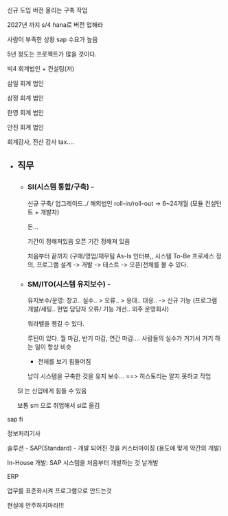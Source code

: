 신규 도입 버전 올리는 구축 작업 

2027년 까지 s/4 hana로 버전 업해라

사람이 부족한 상황 sap 수요가 높음

5년 정도는 프로젝트가 많을 것이다.





빅4 회계법인 + 컨설팅(저)

삼일 회계 법인

삼정 회계 법인

한영 회계 법인

안진 회계 법인

회계감사, 전산 감사 tax....





* ## 직무

  * ### SI(시스템 통합/구축) - 

    신규 구축/ 업그레이드../ 해외법인 roll-in/roll-out -> 6~24개월 (모듈 컨설턴트 + 개발자)

    돈...

    기간이 정해져있음 오픈 기간 정해져 있음

    처음부터 끝까지 (구매/영업/재무팀 As-Is 인터뷰,, 시스템 To-Be 프로세스 정의, 프로그램 설계 -> 개발 -> 테스트 -> 오픈)전체를 볼 수 있다.

    

  * ### SM/ITO(시스템 유지보수) - 

    유지보수/운영: 창고.. 실수.. > 오류.. > 응대.. 대응.. -> 신규 기능 (프로그램 개발/세팅.. 현업 담당자 오류/ 기능 개선.. 외주 운영회사)

    워라벨을 챙길 수 있다.

    루틴이 있다. 월 마감, 반기 마감, 연간 마감.... 사람들의 실수가 거기서 거기 하는 일이 항상 비슷

    * 전체를 보기 힘들어짐 

    남이 시스템을 구축한 것을 유지 보수... ==> 히스토리는 알지 못하고 작업

  

  SI 는 신입에게 힘들 수 있음

  보통 sm 으로 취업해서 si로 옮김





sap fi

정보처리기사



솔루션 - SAP(Standard) - 개발 되어진 것을 커스터마이징 (용도에 맞게 약간의 개발)

In-House 개발: SAP 시스템을 처음부터 개발하는 것 날개발





ERP

업무를 표준화시켜 프로그램으로 만드는것



현실에 안주하지마라!!!









































